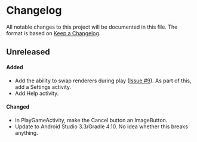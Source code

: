 # Changelog

All notable changes to this project will be documented in this file.  The
format is based on [Keep a Changelog](http://keepachangelog.com/en/1.0.0/).

## Unreleased
#### Added
- Add the ability to swap renderers during play
  ([Issue #9](https://github.com/kuhrusty/Micropulease/issues/9)).  As
  part of this, add a Settings activity.
- Add Help activity.

#### Changed
- In PlayGameActivity, make the Cancel button an ImageButton.
- Update to Android Studio 3.3/Gradle 4.10.  No idea whether this breaks
  anything.
